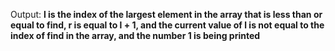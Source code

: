 Output: **l is the index of the largest element in the array that is less than or equal to find, r is equal to l + 1, and the current value of l is not equal to the index of find in the array, and the number 1 is being printed**